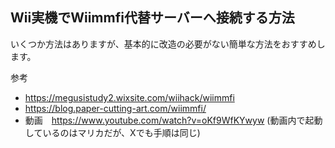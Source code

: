 ## Wii実機でWiimmfi代替サーバーへ接続する方法
いくつか方法はありますが、基本的に改造の必要がない簡単な方法をおすすめします。

参考
* https://megusistudy2.wixsite.com/wiihack/wiimmfi
* https://blog.paper-cutting-art.com/wiimmfi/
* 動画　https://www.youtube.com/watch?v=oKf9WfKYwyw (動画内で起動しているのはマリカだが、Xでも手順は同じ)
